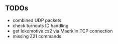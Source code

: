TODOs
-----

- combined UDP packets
- check turnouts ID handling
- get lokomotive.cs2 via Maerklin TCP connection
- missing Z21 commands


